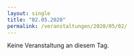 ```yaml
---
layout: single
title: "02.05.2020"
permalink: /veranstaltungen/2020/05/02/
---
```


Keine Veranstaltung an diesem Tag.
